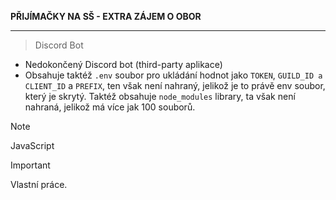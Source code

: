 **PŘIJÍMAČKY NA SŠ - EXTRA ZÁJEM O OBOR**
****
> Discord Bot

- Nedokončený Discord bot (third-party aplikace)
- Obsahuje taktéž `.env` soubor pro ukládání hodnot jako `TOKEN`, `GUILD_ID a CLIENT_ID` a `PREFIX`, ten však není nahraný, jelikož je to právě env soubor, který je skrytý. Taktéž obsahuje `node_modules` library, ta však není nahraná, jelikož má více jak 100 souborů.


> [!NOTE]
> JavaScript

> [!IMPORTANT]
> Vlastní práce.
